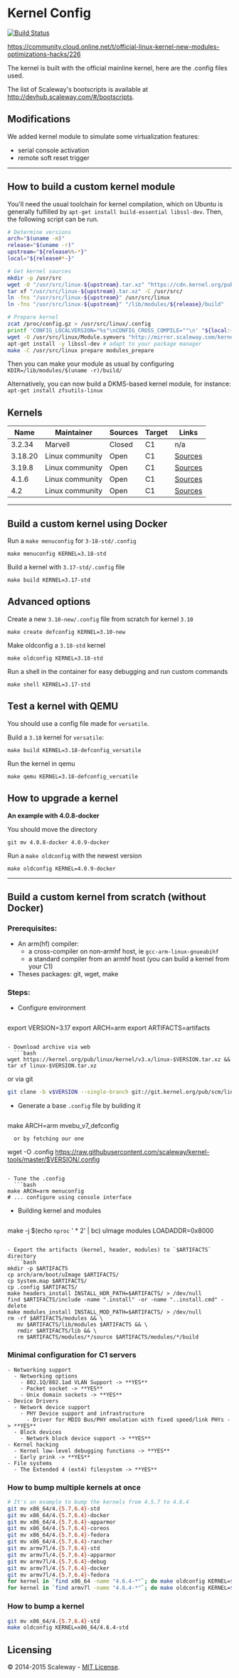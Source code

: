 # Kernel Config
[![Build Status](https://travis-ci.org/scaleway/kernel-tools.svg?branch=master)](https://travis-ci.org/scaleway/kernel-tools)

https://community.cloud.online.net/t/official-linux-kernel-new-modules-optimizations-hacks/226

The kernel is built with the official mainline kernel, here are the .config files used.

The list of Scaleway's bootscripts is available at http://devhub.scaleway.com/#/bootscripts.

## Modifications

We added kernel module to simulate some virtualization features:
- serial console activation
- remote soft reset trigger

---

## How to build a custom kernel module

You'll need the usual toolchain for kernel compilation, which on Ubuntu is generally fulfilled by `apt-get install build-essential libssl-dev`. Then, the following script can be run.

```bash
# Determine versions
arch="$(uname -m)"
release="$(uname -r)"
upstream="${release%%-*}"
local="${release#*-}"

# Get kernel sources
mkdir -p /usr/src
wget -O "/usr/src/linux-${upstream}.tar.xz" "https://cdn.kernel.org/pub/linux/kernel/v4.x/linux-${upstream}.tar.xz"
tar xf "/usr/src/linux-${upstream}.tar.xz" -C /usr/src/
ln -fns "/usr/src/linux-${upstream}" /usr/src/linux
ln -fns "/usr/src/linux-${upstream}" "/lib/modules/${release}/build"

# Prepare kernel
zcat /proc/config.gz > /usr/src/linux/.config
printf 'CONFIG_LOCALVERSION="%s"\nCONFIG_CROSS_COMPILE=""\n' "${local:+-$local}" >> /usr/src/linux/.config
wget -O /usr/src/linux/Module.symvers "http://mirror.scaleway.com/kernel/${arch}/${release}/Module.symvers"
apt-get install -y libssl-dev # adapt to your package manager
make -C /usr/src/linux prepare modules_prepare
```

Then you can make your module as usual by configuring `KDIR=/lib/modules/$(uname -r)/build/`

Alternatively, you can now build a DKMS-based kernel module, for instance: `apt-get install zfsutils-linux`

## Kernels

Name              | Maintainer      | Sources | Target | Links
------------------|-----------------|---------|--------|-------
3.2.34            | Marvell         | Closed  | C1     | n/a
3.18.20           | Linux community | Open    | C1     | [Sources](https://git.kernel.org/cgit/linux/kernel/git/stable/linux-stable.git/tree/?id=v3.18.20)
3.19.8            | Linux community | Open    | C1     | [Sources](https://git.kernel.org/cgit/linux/kernel/git/stable/linux-stable.git/tree/?id=v3.19.8)
4.1.6             | Linux community | Open    | C1     | [Sources](https://git.kernel.org/cgit/linux/kernel/git/stable/linux-stable.git/tree/?id=v4.1.6)
4.2               | Linux community | Open    | C1     | [Sources](https://git.kernel.org/cgit/linux/kernel/git/stable/linux-stable.git/tree/?id=v4.2)

---

## Build a custom kernel using Docker

Run a `make menuconfig` for `3-18-std/.config`

    make menuconfig KERNEL=3.18-std

Build a kernel with `3.17-std/.config` file

    make build KERNEL=3.17-std

## Advanced options

Create a new `3.10-new/.config` file from scratch for kernel `3.10`

    make create defconfig KERNEL=3.10-new

Make oldconfig a `3.18-std` kernel

    make oldconfig KERNEL=3.18-std

Run a shell in the container for easy debugging and run custom commands

    make shell KERNEL=3.17-std

## Test a kernel with QEMU

You should use a config file made for `versatile`.

Build a `3.18` kernel for `versatile`:

    make build KERNEL=3.18-defconfig_versatile

Run the kernel in qemu

    make qemu KERNEL=3.18-defconfig_versatile

## How to upgrade a kernel

**An example with 4.0.8-docker**

You should move the directory

    git mv 4.0.8-docker 4.0.9-docker

Run a `make oldconfig` with the newest version

    make oldconfig KERNEL=4.0.9-docker

---

## Build a custom kernel from scratch (without Docker)

### Prerequisites:

- An arm(hf) compiler:
  - a cross-compiler on non-armhf host, ie `gcc-arm-linux-gnueabihf`
  - a standard compiler from an armhf host (you can build a kernel from your C1)
- Theses packages: git, wget, make


### Steps:

- Configure environment
  ```bash
export VERSION=3.17
export ARCH=arm
export ARTIFACTS=artifacts
```

- Download archive via web
  ```bash
wget https://kernel.org/pub/linux/kernel/v3.x/linux-$VERSION.tar.xz && tar xf linux-$VERSION.tar.xz
  ```
  or via git
  ```bash
git clone -b v$VERSION --single-branch git://git.kernel.org/pub/scm/linux/kernel/git/torvalds/linux.git linux-$VERSION
```

- Generate a base `.config` file by building it
  ```
make ARCH=arm mvebu_v7_defconfig
```
  or by fetching our one
  ```
wget -O .config https://raw.githubusercontent.com/scaleway/kernel-tools/master/$VERSION/.config
```

- Tune the .config
  ```bash
make ARCH=arm menuconfig
# ... configure using console interface
```

- Building kernel and modules
  ```bash
make -j $(echo `nproc` ' * 2' | bc) uImage modules LOADADDR=0x8000
```

- Export the artifacts (kernel, header, modules) to `$ARTIFACTS` directory
  ```bash
mkdir -p $ARTIFACTS
cp arch/arm/boot/uImage $ARTIFACTS/
cp System.map $ARTIFACTS/
cp .config $ARTIFACTS/
make headers_install INSTALL_HDR_PATH=$ARTIFACTS/ > /dev/null
find $ARTIFACTS/include -name ".install" -or -name "..install.cmd" -delete
make modules_install INSTALL_MOD_PATH=$ARTIFACTS/ > /dev/null
rm -rf $ARTIFACTS/modules && \
   mv $ARTIFACTS/lib/modules $ARTIFACTS && \
   rmdir $ARTIFACTS/lib && \
   rm $ARTIFACTS/modules/*/source $ARTIFACTS/modules/*/build
```

### Minimal configuration for C1 servers

```gherkin
- Networking support
  - Networking options
    - 802.1Q/802.1ad VLAN Support -> **YES**
    - Packet socket -> **YES**
    - Unix domain sockets -> **YES**
- Device Drivers
  - Network device support
    - PHY Device support and infrastructure
      - Driver for MDIO Bus/PHY emulation with fixed speed/link PHYs -> **YES**
  - Block devices
    - Network block device support -> **YES**
- Kernel hacking
  - Kernel low-level debugging functions -> **YES**
  - Early prink -> **YES**
- File systems
  - The Extended 4 (ext4) filesystem -> **YES**
```

### How to bump multiple kernels at once

```bash
# It's an example to bump the kernels from 4.5.7 to 4.6.4
git mv x86_64/4.{5.7,6.4}-std
git mv x86_64/4.{5.7,6.4}-docker
git mv x86_64/4.{5.7,6.4}-apparmor
git mv x86_64/4.{5.7,6.4}-coreos
git mv x86_64/4.{5.7,6.4}-fedora
git mv x86_64/4.{5.7,6.4}-rancher
git mv armv7l/4.{5.7,6.4}-std
git mv armv7l/4.{5.7,6.4}-apparmor
git mv armv7l/4.{5.7,6.4}-debug
git mv armv7l/4.{5.7,6.4}-docker
git mv armv7l/4.{5.7,6.4}-fedora
for kernel in `find x86_64 -name "4.6.4-*"`; do make oldconfig KERNEL=$kernel; done
for kernel in `find armv7l -name "4.6.4-*"`; do make oldconfig KERNEL=$kernel; done
```

### How to bump a kernel

```bash
git mv x86_64/4.{5.7,6.4}-std
make oldconfig KERNEL=x86_64/4.6.4-std
```


## Licensing

© 2014-2015 Scaleway - [MIT License](https://github.com/scaleway/kernel-tools/blob/master/LICENSE).
